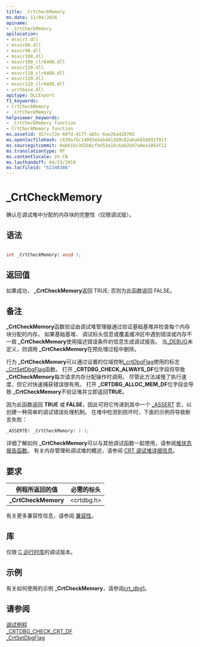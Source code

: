 ```yaml
---
title: _CrtCheckMemory
ms.date: 11/04/2016
apiname:
- _CrtCheckMemory
apilocation:
- msvcrt.dll
- msvcr80.dll
- msvcr90.dll
- msvcr100.dll
- msvcr100_clr0400.dll
- msvcr110.dll
- msvcr110_clr0400.dll
- msvcr120.dll
- msvcr120_clr0400.dll
- ucrtbase.dll
apitype: DLLExport
f1_keywords:
- CrtCheckMemory
- _CrtCheckMemory
helpviewer_keywords:
- _CrtCheckMemory function
- CrtCheckMemory function
ms.assetid: 457cc72e-60fd-4177-ab5c-6ae26a420765
ms.openlocfilehash: cb39a76c140934dabdd1269c02aba6018691f917
ms.sourcegitcommit: 0ab61bc3d2b6cfbd52a16c6ab2b97a8ea1864f12
ms.translationtype: MT
ms.contentlocale: zh-CN
ms.lasthandoff: 04/23/2019
ms.locfileid: "62340386"
---
```

# <a name="crtcheckmemory"></a>_CrtCheckMemory

确认在调试堆中分配的内存块的完整性（仅限调试版）。

## <a name="syntax"></a>语法

```C

int _CrtCheckMemory( void );
```

## <a name="return-value"></a>返回值

如果成功， **_CrtCheckMemory**返回 TRUE; 否则为此函数返回 FALSE。

## <a name="remarks"></a>备注

**_CrtCheckMemory**函数验证由调试堆管理器通过验证基础基堆并检查每个内存块分配的内存。 如果基础基堆、 调试标头信息或覆盖缓冲区中遇到错误或内存不一致 **_CrtCheckMemory**使用描述错误条件的信息生成调试报告。 当[_DEBUG](../../c-runtime-library/debug.md)未定义，则调用 **_CrtCheckMemory**在预处理过程中删除。

行为 **_CrtCheckMemory**可以通过设置的位域控制[_crtDbgFlag](../../c-runtime-library/crtdbgflag.md)使用的标志[_CrtSetDbgFlag](crtsetdbgflag.md)函数。 打开 **_CRTDBG_CHECK_ALWAYS_DF**位字段将导致 **_CrtCheckMemory**每次请求内存分配操作时调用。 尽管此方法减慢了执行速度，但它对快速捕获错误很有用。 打开 **_CRTDBG_ALLOC_MEM_DF**位字段会导致 **_CrtCheckMemory**不验证堆并立即返回**TRUE**。

因为此函数返回 **TRUE** 或 **FALSE**，因此可将它传递到其中一个 [_ASSERT](assert-asserte-assert-expr-macros.md) 宏，以创建一种简单的调试错误处理机制。 在堆中检测到损坏时，下面的示例将导致断言失败：

```C
_ASSERTE( _CrtCheckMemory( ) );
```

详细了解如何 **_CrtCheckMemory**可以与其他调试函数一起使用，请参阅[堆状态报告函数](/visualstudio/debugger/crt-debug-heap-details)。 有关内存管理和调试堆的概述，请参阅 [CRT 调试堆详细信息](/visualstudio/debugger/crt-debug-heap-details)。

## <a name="requirements"></a>要求

|例程所返回的值|必需的标头|
|-------------|---------------------|
|**_CrtCheckMemory**|\<crtdbg.h>|

有关更多兼容性信息，请参阅 [兼容性](../../c-runtime-library/compatibility.md)。

## <a name="libraries"></a>库

仅限 [C 运行时库](../../c-runtime-library/crt-library-features.md)的调试版本。

## <a name="example"></a>示例

有关如何使用的示例 **_CrtCheckMemory**，请参阅[crt_dbg1](https://github.com/Microsoft/VCSamples/tree/master/VC2010Samples/crt/crt_dbg1)。

## <a name="see-also"></a>请参阅

[调试例程](../../c-runtime-library/debug-routines.md)<br/>
[_CRTDBG_CHECK_CRT_DF](../../c-runtime-library/crtdbgflag.md)<br/>
[_CrtSetDbgFlag](crtsetdbgflag.md)<br/>
